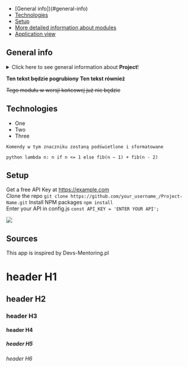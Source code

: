 * [General info])(#general-info)
* [Technologies](#technologies)
* [Setup](#setup)
* [More detailed information about modules](#more-detailed-information-about-modules)
* [Application view](#application-view)


## General info
<details>
<summary>Click here to see general information about <b>Project</b>!</summary>
<b>Lorem ipsum</b>. Lorem ipsumLorem ipsumLorem ipsumLorem ipsumLorem
ipsumLorem ipsumLorem ipsumLorem ipsumLorem ipsumLorem ipsumLorem ipsumLorem
</details>


**Ten tekst będzie pogrubiony**
__Ten tekst również__


~~Tego modułu w wersji końcowej już nie będzie~~


## Technologies
<ul>
<li>One</li>
<li>Two</li>
<li>Three</li>
</ul>


```commandline
Komendy w tym znaczniku zostaną podświetlone i sformatowane
```


```python lambda n: n if n <= 1 else fib(n – 1) + fib(n - 2)```


## Setup
Get a free API Key at https://example.com <br/>
Clone the repo
```git clone https://github.com/your_username_/Project-Name.git```
Install NPM packages ```npm install```<br/>
Enter your API in config.js ```const API_KEY = 'ENTER YOUR API';```



<img src=”URL” width=”50%” height=”50%”>




## Sources
This app is inspired by Devs-Mentoring.pl



# header H1
## header H2
### header H3
#### header H4
##### header H5
###### header H6



